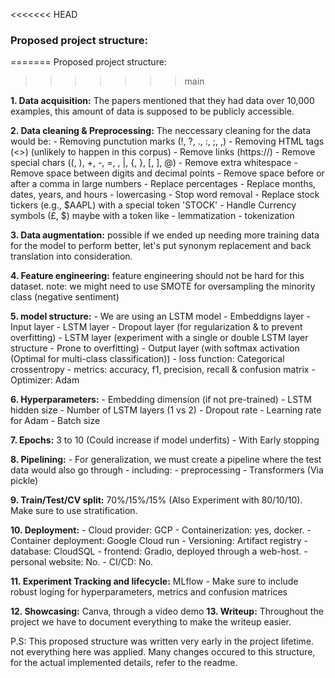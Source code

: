 <<<<<<< HEAD
### Proposed project structure:
=======
Proposed project structure:
>>>>>>> main

**1. Data acquisition:** The papers mentioned that they had data over 10,000 examples, this amount of data is supposed to be publicly accessible.

**2. Data cleaning & Preprocessing:** The neccessary cleaning for the data would be:
    - Removing punctution marks (!, ?, ., :, ;, ,)
    - Removing HTML tags (<>) (unlikely to happen in this corpus)
    - Remove links (https://)
    - Remove special chars ((, ), +, -, =, \, |, {, }, [, ], @)
    - Remove extra whitespace
    - Remove space between digits and decimal points
    - Remove space before or after a comma in large numbers
    - Replace percentages
    - Replace months, dates, years, and hours
    - lowercasing
    - Stop word removal
    - Replace stock tickers (e.g., $AAPL) with a special token 'STOCK'
    - Handle Currency symbols (£, $) maybe with a token like <CUR>
    - lemmatization
    - tokenization

**3. Data augmentation:** possible if we ended up needing more training data for the model to perform better, let's put synonym replacement and back translation into consideration.

**4. Feature engineering:** feature engineering should not be hard for this dataset. note: we might need to use SMOTE for oversampling the minority class (negative sentiment)

**5. model structure:**
    - We are using an LSTM model
    - Embeddigns layer
    - Input layer
    - LSTM layer
    - Dropout layer (for regularization & to prevent overfitting)
    - LSTM layer (experiment with a single or double LSTM layer structure - Prone to overfitting)
    - Output layer (with softmax activation (Optimal for multi-class classification))
    - loss function: Categorical crossentropy
    - metrics: accuracy, f1, precision, recall & confusion matrix
    - Optimizer: Adam

**6. Hyperparameters:**
    - Embedding dimension (if not pre-trained)
    - LSTM hidden size
    - Number of LSTM layers (1 vs 2)
    - Dropout rate
    - Learning rate for Adam
    - Batch size

**7. Epochs:** 3 to 10 (Could increase if model underfits)
    - With Early stopping

**8. Pipelining:**
    - For generalization, we must create a pipeline where the test data would also go through
    - including:
        - preprocessing
        - Transformers (Via pickle)

**9. Train/Test/CV split:** 70%/15%/15% (Also Experiment with 80/10/10). Make sure to use stratification.

**10. Deployment:**
    - Cloud provider: GCP
    - Containerization: yes, docker.
    - Container deployment: Google Cloud run
    - Versioning: Artifact registry
    - database: CloudSQL
    - frontend: Gradio, deployed through a web-host.
    - personal website: No.
    - CI/CD: No.

**11. Experiment Tracking and lifecycle:** MLflow
    - Make sure to include robust loging for hyperparameters, metrics and confusion matrices

**12. Showcasing:** Canva, through a video demo
**13. Writeup:** Throughout the project we have to document everything to make the writeup easier.

P.S: This proposed structure was written very early in the project lifetime. not everything here was applied. Many changes occured to this structure, for the actual implemented details, refer to the readme.
